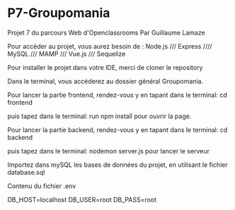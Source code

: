 # P7-Groupomania

Projet 7 du parcours Web d'Openclassrooms Par Guillaume Lamaze 






Pour accéder au projet, vous aurez besoin de : Node.js ///    Express   ////  MySQL   /// MAMP   ///  Vue.js  ///   Sequelize





Pour installer le projet dans votre IDE, merci de cloner le repository



Dans le terminal, vous accéderez au dossier général Groupomania.
   
   

Pour lancer la partie frontend, rendez-vous y en tapant dans le terminal:   cd frontend

puis tapez dans le terminal:   run npm install pour ouvrir la page. 



Pour lancer la partie backend, rendez-vous y en tapant dans le terminal:   cd backend

puis tapez dans le terminal:   nodemon server.js   pour lancer le serveur






Importez dans mySQL les bases de données du projet, en utilisant le fichier database.sql





Contenu du fichier .env


DB_HOST=localhost
DB_USER=root
DB_PASS=root
